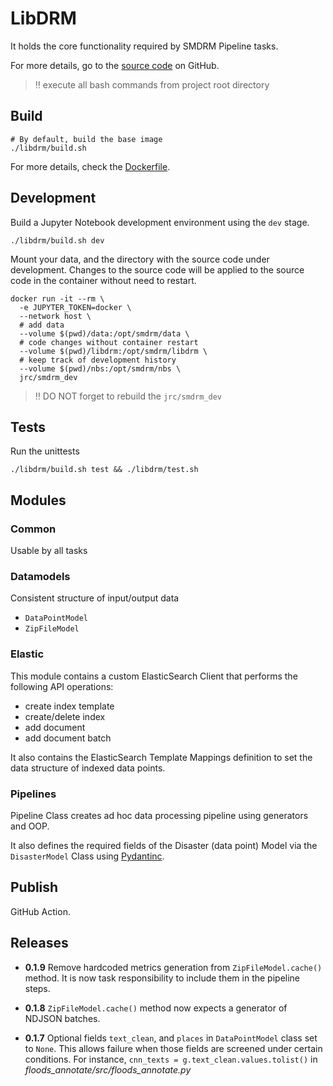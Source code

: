 # LibDRM

It holds the core functionality required by SMDRM Pipeline tasks.

For more details, go to the [source code](https://github.com/panc86/smdrm/tree/master/libdrm) on GitHub.

> :bangbang: execute all bash commands from project root directory

## Build

```shell
# By default, build the base image
./libdrm/build.sh
```

For more details, check the [Dockerfile](Dockerfile).

## Development

Build a Jupyter Notebook development environment using the `dev` stage.

```shell
./libdrm/build.sh dev
```

Mount your data, and the directory with the source code under development.
Changes to the source code will be applied to the source code in the container
without need to restart.

```shell
docker run -it --rm \
  -e JUPYTER_TOKEN=docker \
  --network host \
  # add data
  --volume $(pwd)/data:/opt/smdrm/data \
  # code changes without container restart
  --volume $(pwd)/libdrm:/opt/smdrm/libdrm \
  # keep track of development history
  --volume $(pwd)/nbs:/opt/smdrm/nbs \
  jrc/smdrm_dev
```

> :bangbang: DO NOT forget to rebuild the `jrc/smdrm_dev`

## Tests

Run the unittests

```shell
./libdrm/build.sh test && ./libdrm/test.sh
```

## Modules

### Common

Usable by all tasks

### Datamodels

Consistent structure of input/output data

* `DataPointModel`
* `ZipFileModel`

### Elastic

This module contains a custom ElasticSearch Client that performs the following API operations:
* create index template
* create/delete index
* add document
* add document batch

It also contains the ElasticSearch Template Mappings definition to set the data structure of indexed data points.

### Pipelines

Pipeline Class creates ad hoc data processing pipeline using generators and OOP.

It also defines the required fields of the Disaster (data point) Model via
the `DisasterModel` Class using [Pydantinc](https://pydantic-docs.helpmanual.io/).

## Publish

GitHub Action.

## Releases

- **0.1.9**
  Remove hardcoded metrics generation from `ZipFileModel.cache()` method.
  It is now task responsibility to include them in the pipeline steps.  

- **0.1.8**
  `ZipFileModel.cache()` method now expects a generator of NDJSON batches.

- **0.1.7**
  Optional fields `text_clean`, and `places` in `DataPointModel` class set to `None`.
  This allows failure when those fields are screened under certain conditions.
  For instance, `cnn_texts = g.text_clean.values.tolist()` in
  _floods_annotate/src/floods_annotate.py_
